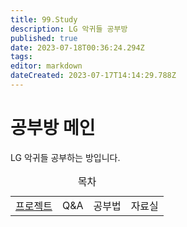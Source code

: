 ```yaml
---
title: 99.Study
description: LG 악귀들 공부방
published: true
date: 2023-07-18T00:36:24.294Z
tags: 
editor: markdown
dateCreated: 2023-07-17T14:14:29.788Z
---
```


# 공부방 메인
LG 악귀들 공부하는 방입니다.

<table class="docuLinks" border="0" width="100%">
  <caption>목차</caption>
 	<tr>
    <td><a href="/ko/Study/Projects">프로젝트</a></td>
    <td>Q&A</td>
    <td>공부법</td>
    <td>자료실</td>
 	</tr>
</table>